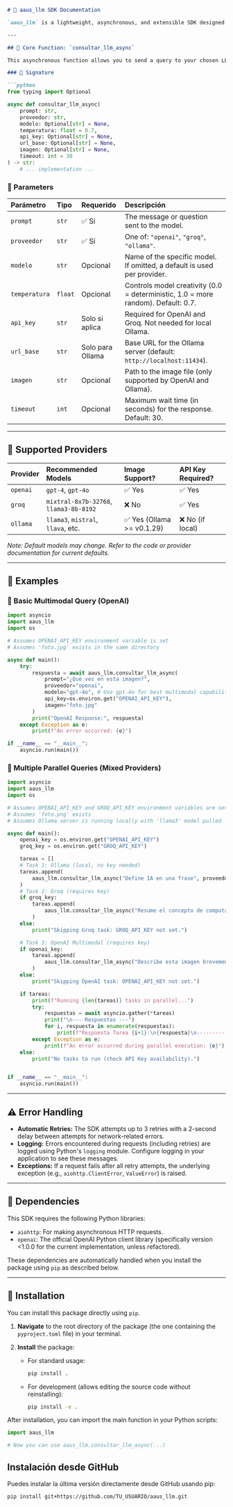 ```markdown
# 📘 aaus_llm SDK Documentation

`aaus_llm` is a lightweight, asynchronous, and extensible SDK designed to interact with Large Language Models (LLMs) from three different providers: **OpenAI**, **Groq**, and **Ollama**. It supports both text-only and multimodal (text + image) queries.

---

## 🧠 Core Function: `consultar_llm_async`

This asynchronous function allows you to send a query to your chosen LLM provider and receive an AI-generated response.

### 📄 Signature

```python
from typing import Optional

async def consultar_llm_async(
    prompt: str,
    proveedor: str,
    modelo: Optional[str] = None,
    temperatura: float = 0.7,
    api_key: Optional[str] = None,
    url_base: Optional[str] = None,
    imagen: Optional[str] = None,
    timeout: int = 30
) -> str:
    # ... implementation ...
```

### 🚀 Parameters

| Parámetro     | Tipo            | Requerido        | Descripción                                                                     |
| :------------ | :-------------- | :--------------- | :------------------------------------------------------------------------------ |
| `prompt`      | `str`           | ✅ Sí            | The message or question sent to the model.                                      |
| `proveedor`   | `str`           | ✅ Sí            | One of: `"openai"`, `"groq"`, `"ollama"`.                                       |
| `modelo`      | `str`           | Opcional         | Name of the specific model. If omitted, a default is used per provider.       |
| `temperatura` | `float`         | Opcional         | Controls model creativity (0.0 = deterministic, 1.0 = more random). Default: 0.7. |
| `api_key`     | `str`           | Solo si aplica   | Required for OpenAI and Groq. Not needed for local Ollama.                      |
| `url_base`    | `str`           | Solo para Ollama | Base URL for the Ollama server (default: `http://localhost:11434`).             |
| `imagen`      | `str`           | Opcional         | Path to the image file (only supported by OpenAI and Ollama).                 |
| `timeout`     | `int`           | Opcional         | Maximum wait time (in seconds) for the response. Default: 30.                   |

---

## 🧠 Supported Providers

| Provider | Recommended Models        | Image Support?              | API Key Required?      |
| :------- | :------------------------ | :-------------------------- | :--------------------- |
| `openai` | `gpt-4`, `gpt-4o`         | ✅ Yes                      | ✅ Yes                 |
| `groq`   | `mixtral-8x7b-32768`, `llama3-8b-8192` | ❌ No                       | ✅ Yes                 |
| `ollama` | `llama3`, `mistral`, `llava`, etc. | ✅ Yes (Ollama >= v0.1.29) | ❌ No (if local)     |

*Note: Default models may change. Refer to the code or provider documentation for current defaults.*

---

## 🧪 Examples

### 🔹 Basic Multimodal Query (OpenAI)

```python
import asyncio
import aaus_llm
import os

# Assumes OPENAI_API_KEY environment variable is set
# Assumes 'foto.jpg' exists in the same directory

async def main():
    try:
        respuesta = await aaus_llm.consultar_llm_async(
            prompt="¿Qué ves en esta imagen?",
            proveedor="openai",
            modelo="gpt-4o", # Use gpt-4o for best multimodal capability
            api_key=os.environ.get("OPENAI_API_KEY"),
            imagen="foto.jpg"
        )
        print("OpenAI Response:", respuesta)
    except Exception as e:
        print(f"An error occurred: {e}")

if __name__ == "__main__":
    asyncio.run(main())
```

### 🔹 Multiple Parallel Queries (Mixed Providers)

```python
import asyncio
import aaus_llm
import os

# Assumes OPENAI_API_KEY and GROQ_API_KEY environment variables are set
# Assumes 'foto.png' exists
# Assumes Ollama server is running locally with 'llama3' model pulled

async def main():
    openai_key = os.environ.get("OPENAI_API_KEY")
    groq_key = os.environ.get("GROQ_API_KEY")

    tareas = []
    # Task 1: Ollama (local, no key needed)
    tareas.append(
        aaus_llm.consultar_llm_async("Define IA en una frase", proveedor="ollama", modelo="llama3")
    )
    # Task 2: Groq (requires key)
    if groq_key:
        tareas.append(
            aaus_llm.consultar_llm_async("Resume el concepto de computación cuántica", proveedor="groq", modelo="llama3-8b-8192", api_key=groq_key)
        )
    else:
        print("Skipping Groq task: GROQ_API_KEY not set.")

    # Task 3: OpenAI Multimodal (requires key)
    if openai_key:
        tareas.append(
            aaus_llm.consultar_llm_async("Describe esta imagen brevemente", proveedor="openai", modelo="gpt-4o", api_key=openai_key, imagen="foto.png")
        )
    else:
        print("Skipping OpenAI task: OPENAI_API_KEY not set.")

    if tareas:
        print(f"Running {len(tareas)} tasks in parallel...")
        try:
            respuestas = await asyncio.gather(*tareas)
            print("\n--- Respuestas ---")
            for i, respuesta in enumerate(respuestas):
                print(f"Respuesta Tarea {i+1}:\n{respuesta}\n--------------------")
        except Exception as e:
            print(f"An error occurred during parallel execution: {e}")
    else:
        print("No tasks to run (check API Key availability).")


if __name__ == "__main__":
    asyncio.run(main())

```

---

## ⚠️ Error Handling

*   **Automatic Retries:** The SDK attempts up to 3 retries with a 2-second delay between attempts for network-related errors.
*   **Logging:** Errors encountered during requests (including retries) are logged using Python's `logging` module. Configure logging in your application to see these messages.
*   **Exceptions:** If a request fails after all retry attempts, the underlying exception (e.g., `aiohttp.ClientError`, `ValueError`) is raised.

---

## 🔌 Dependencies

This SDK requires the following Python libraries:

*   `aiohttp`: For making asynchronous HTTP requests.
*   `openai`: The official OpenAI Python client library (specifically version <1.0.0 for the current implementation, unless refactored).

These dependencies are automatically handled when you install the package using `pip` as described below.

---

## 🧩 Installation

You can install this package directly using `pip`.

1.  **Navigate** to the root directory of the package (the one containing the `pyproject.toml` file) in your terminal.
2.  **Install** the package:

    *   For standard usage:
        ```bash
        pip install .
        ```
    *   For development (allows editing the source code without reinstalling):
        ```bash
        pip install -e .
        ```

After installation, you can import the main function in your Python scripts:

```python
import aaus_llm

# Now you can use aaus_llm.consultar_llm_async(...)
```

## Instalación desde GitHub

Puedes instalar la última versión directamente desde GitHub usando pip:

```bash
pip install git+https://github.com/TU_USUARIO/aaus_llm.git
```